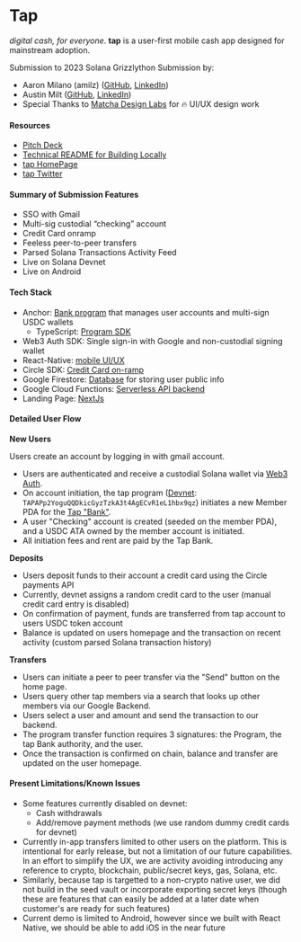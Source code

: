 # Tap
*digital cash, for everyone*. **tap** is a user-first mobile cash app designed for mainstream adoption.

Submission to 2023 Solana Grizzlython Submission by: 
- Aaron Milano (amilz) ([GitHub](https://github.com/amilz), [LinkedIn](https://www.linkedin.com/in/aaronmilano/))  
- Austin Milt ([GitHub](https://github.com/austinmilt), [LinkedIn](https://www.linkedin.com/in/austinmilt/)) 
- Special Thanks to [Matcha Design Labs](https://www.matchadesignlabs.com/) for 🔥 UI/UX design work 

#### Resources
- [Pitch Deck](https://docs.google.com/presentation/d/1_u_i_yqSlY2ZjhBJsdlTOUyJ7z1OH891Pro1LJQSPpA/edit#slide=id.g2196631c208_1_103) 
- [Technical README for Building Locally](./README-DEV.md)
- [tap HomePage](https://tapcash.app)
- [tap Twitter](https://twitter.com/tapcashapp)

#### Summary of Submission Features
- SSO with Gmail
- Multi-sig custodial “checking” account
- Credit Card onramp
- Feeless peer-to-peer transfers
- Parsed Solana Transactions Activity Feed
- Live on Solana Devnet
- Live on Android

#### Tech Stack
- Anchor: [Bank program](./program/tap_cash/) that manages user accounts and multi-sign USDC wallets
    - TypeScript: [Program SDK](./backend/src/program/sdk.ts)
- Web3 Auth SDK: Single sign-in with Google and non-custodial signing wallet
- React-Native: [mobile UI/UX](./src/)
- Circle SDK: [Credit Card on-ramp](./backend/src/circle/)
- Google Firestore: [Database](./backend/src/db/) for storing user public info
- Google Cloud Functions: [Serverless API backend](./backend/src/index.ts) 
- Landing Page: [NextJs](https://tapcash.app)

#### Detailed User Flow
**New Users** 

Users create an account by logging in with gmail account. 
- Users are authenticated and receive a custodial Solana wallet via [Web3 Auth](https://web3auth.io/). 
- On account initiation, the tap program ([Devnet](https://explorer.solana.com/address/TAPAPp2YoguQQDkicGyzTzkA3t4AgECvR1eL1hbx9qz?cluster=devnet): `TAPAPp2YoguQQDkicGyzTzkA3t4AgECvR1eL1hbx9qz`) initiates a new Member PDA for the [Tap "Bank"](https://explorer.solana.com/address/AU88yciXy2Rz2DJkUUFu2gpYqaPRLngd3sevSfAH8KyS/anchor-account?cluster=devnet). 
- A user "Checking" account is created (seeded on the member PDA), and a USDC ATA owned by the member account is initiated. 
- All initiation fees and rent are paid by the Tap Bank. 

**Deposits**

- Users deposit funds to their account a credit card using the Circle payments API
- Currently, devnet assigns a random credit card to the user (manual credit card entry is disabled)
- On confirmation of payment, funds are transferred from tap account to users USDC token account
- Balance is updated on users homepage and the transaction on recent activity (custom parsed Solana transaction history)

**Transfers**

- Users can initiate a peer to peer transfer via the "Send" button on the home page. 
- Users query other tap members via a search that looks up other members via our Google Backend.
- Users select a user and amount and send the transaction to our backend.
- The program transfer function requires 3 signatures: the Program, the tap Bank authority, and the user.
- Once the transaction is confirmed on chain, balance and transfer are updated on the user homepage.

#### Present Limitations/Known Issues
- Some features currently disabled on devnet: 
    - Cash withdrawals
    - Add/remove payment methods (we use random dummy credit cards for devnet)
- Currently in-app transfers limited to other users on the platform. This is intentional for early release, but not a limitation of our future capabilities. In an effort to simplify the UX, we are activity avoiding introducing any reference to crypto, blockchain, public/secret keys, gas, Solana, etc.
- Similarly, because tap is targetted to a non-crypto native user, we did not build in the seed vault or incorporate exporting secret keys (though these are features that can easily be added at a later date when customer's are ready for such features)
- Current demo is limited to Android, however since we built with React Native, we should be able to add iOS in the near future